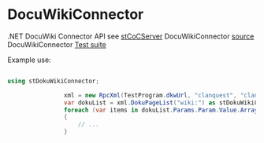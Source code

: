 # DocuWikiConnector
.NET DocuWiki Connector API
see [stCoCServer](https://github.com/PetersSharp/stCoCServer)
DocuWikiConnector [source](https://github.com/PetersSharp/stCoCServer/tree/master/stCoCServer/stExtLib/stDokuWikiConnector-dll)
DocuWikiConnector [Test suite](https://github.com/PetersSharp/stCoCServer/tree/master/stCoCServer/stTest/TestDokuWikiConnector)

Example use:

```csharp

using stDokuWikiConnector;

                xml = new RpcXml(TestProgram.dkwUrl, "clanquest", "clanquest");
                var dokuList = xml.DokuPageList("wiki:") as stDokuWikiConnector.Data.XMLMethodPageList;
                foreach (var items in dokuList.Params.Param.Value.Array)
                {
                    // ...
                }
```
